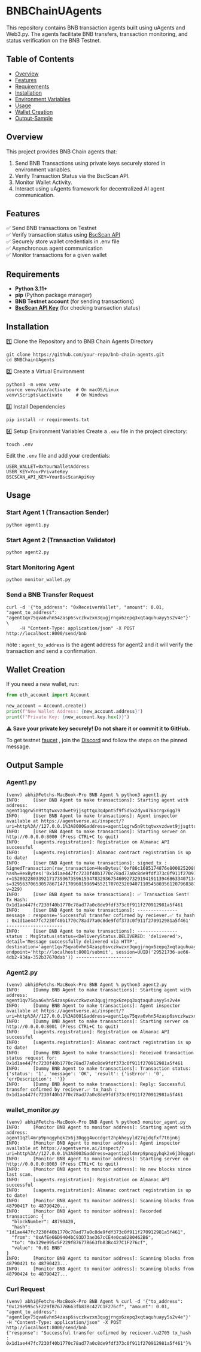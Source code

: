 # BNBChainUAgents

This repository contains BNB transaction agents built using uAgents and Web3.py. The agents facilitate BNB transfers, transaction monitoring, and status verification on the BNB Testnet.

## Table of Contents

- [Overview](#overview)
- [Features](#features)
- [Requirements](#requirements)
- [Installation](#installation)
- [Environment Variables](#installation)
- [Usage](#usage)
- [Wallet Creation](#wallet-creation)
- [Output-Sample](#output-sample)

## Overview

This project provides BNB Chain agents that:

1. Send BNB Transactions using private keys securely stored in environment variables.
2. Verify Transaction Status via the BscScan API.
3. Monitor Wallet Activity.
4. Interact using uAgents framework for decentralized AI agent communication.

## Features

  ✅ Send BNB transactions on Testnet<br />
  ✅ Verify transaction status using [BscScan API](https://docs.bscscan.com/api-endpoints/accounts)<br />
  ✅ Securely store wallet credentials in .env file<br />
  ✅ Asynchronous agent communication<br />
  ✅ Monitor transactions for a given wallet<br />

## Requirements

- **Python 3.11+**
- **pip** (Python package manager)
- **BNB Testnet account** (for sending transactions)
- [**BscScan API Key**](https://docs.bscscan.com/getting-started/viewing-api-usage-statistics) (for checking transaction status)

## Installation

1️⃣ Clone the Repository and to BNB Chain Agents Directory
```
git clone https://github.com/your-repo/bnb-chain-agents.git
cd BNBChainUAgents
```

2️⃣ Create a Virtual Environment
```
python3 -m venv venv
source venv/bin/activate  # On macOS/Linux
venv\Scripts\activate     # On Windows
```

3️⃣ Install Dependencies
```
pip install -r requirements.txt
```

4️⃣ Setup Environment Variables
Create a `.env` file in the project directory:
```
touch .env
```

Edit the `.env` file and add your credentials:
```
USER_WALLET=0xYourWalletAddress
USER_KEY=YourPrivateKey
BSCSCAN_API_KEY=YourBscScanApiKey
```

## Usage

### Start Agent 1 (Transaction Sender)
```
python agent1.py
```

### Start Agent 2 (Transaction Validator)
```
python agent2.py
```

### Start Monitoring Agent
```
python monitor_wallet.py
```

### Send a BNB Transfer Request

```
curl -d '{"to_address": "0xReceiverWallet", "amount": 0.01, "agent_to_address": "agent1qv75qva6vhn54zasp6svczkwzxn3qugjrngx6zepq3xqtaquhuayy5s2v4e"}' \
     -H "Content-Type: application/json" -X POST http://localhost:8000/send/bnb
```

note : `agent_to_address` is the agent address for agent2 and it will verify the transaction and send a confirmation.

 ## Wallet Creation

If you need a new wallet, run:

```python
from eth_account import Account

new_account = Account.create()
print(f"New Wallet Address: {new_account.address}")
print(f"Private Key: {new_account.key.hex()}")

```

⚠️ **Save your private key securely! Do not share it or commit it to GitHub.**

To get testnet [faucet](https://www.bnbchain.org/en/testnet-faucet) , join the [Discord](https://discord.com/channels/789402563035660308/1099937267021250560) and follow the steps on the pinned message.

## Output Sample

### Agent1.py

```
(venv) abhi@Fetchs-MacBook-Pro BNB Agent % python3 agent1.py
INFO:     [User BNB Agent to make transactions]: Starting agent with address: agent1qgrw5n9ttqtwxvzdwet9jjsgttqx3q4pnt5f9f5d5x2dyv476acrgx6gg79
INFO:     [User BNB Agent to make transactions]: Agent inspector available at https://agentverse.ai/inspect/?uri=http%3A//127.0.0.1%3A8000&address=agent1qgrw5n9ttqtwxvzdwet9jjsgttqx3q4pnt5f9f5d5x2dyv476acrgx6gg79
INFO:     [User BNB Agent to make transactions]: Starting server on http://0.0.0.0:8000 (Press CTRL+C to quit)
INFO:     [uagents.registration]: Registration on Almanac API successful
INFO:     [uagents.registration]: Almanac contract registration is up to date!
INFO:     [User BNB Agent to make transactions]: signed_tx : SignedTransaction(raw_transaction=HexBytes('0xf86c1685174876e80082520894129e995c5f229fb7677b663fb83bc427c1f276cf872386f26fc100008081e5a0219b06312719d73027703a11f692b9e85287efe103f708fe1c2ad6a02d8aa10fa048dca50f4e7b27ee44815a98e7f354a514b6adb78255542cbec1d73e3040a792'), hash=HexBytes('0x1d1ae447fc7230f40b1770c78ad77a0c8de9fdf373c0f911f270912981a5f461'), r=15200228033921717393673596159478329367546092732919419113946863340713400770831, s=32956370653057867147170960199694552170702326940711054580356120796838766880658, v=229)
INFO:     [User BNB Agent to make transactions]: ✅ Transaction Sent! Tx Hash: 0x1d1ae447fc7230f40b1770c78ad77a0c8de9fdf373c0f911f270912981a5f461
INFO:     [User BNB Agent to make transactions]: --------------- message : response='Successful transfer cofirmed by reciever.✅ tx_hash : 0x1d1ae447fc7230f40b1770c78ad77a0c8de9fdf373c0f911f270912981a5f461' ---------------------
INFO:     [User BNB Agent to make transactions]: --------------- status : MsgStatus(status=<DeliveryStatus.DELIVERED: 'delivered'>, detail='Message successfully delivered via HTTP', destination='agent1qv75qva6vhn54zasp6svczkwzxn3qugjrngx6zepq3xqtaquhuayy5s2v4e', endpoint='http://localhost:8001/submit', session=UUID('29521736-ae66-4db2-934a-352b37670dab')) ---------------------
```

### Agent2.py

```
(venv) abhi@Fetchs-MacBook-Pro BNB Agent % python3 agent2.py
INFO:     [Dummy BNB Agent to make transactions]: Starting agent with address: agent1qv75qva6vhn54zasp6svczkwzxn3qugjrngx6zepq3xqtaquhuayy5s2v4e
INFO:     [Dummy BNB Agent to make transactions]: Agent inspector available at https://agentverse.ai/inspect/?uri=http%3A//127.0.0.1%3A8001&address=agent1qv75qva6vhn54zasp6svczkwzxn3qugjrngx6zepq3xqtaquhuayy5s2v4e
INFO:     [Dummy BNB Agent to make transactions]: Starting server on http://0.0.0.0:8001 (Press CTRL+C to quit)
INFO:     [uagents.registration]: Registration on Almanac API successful
INFO:     [uagents.registration]: Almanac contract registration is up to date!
INFO:     [Dummy BNB Agent to make transactions]: Received transaction status request for: 0x1d1ae447fc7230f40b1770c78ad77a0c8de9fdf373c0f911f270912981a5f461
INFO:     [Dummy BNB Agent to make transactions]: Transaction status: {'status': '1', 'message': 'OK', 'result': {'isError': '0', 'errDescription': ''}}
INFO:     [Dummy BNB Agent to make transactions]: Reply: Successful transfer cofirmed by reciever.✅ tx_hash : 0x1d1ae447fc7230f40b1770c78ad77a0c8de9fdf373c0f911f270912981a5f461
```

### wallet_monitor.py

```
(venv) abhi@Fetchs-MacBook-Pro BNB Agent % python3 monitor_agent.py
INFO:     [Monitor BNB Agent to monitor address]: Starting agent with address: agent1q2l4mrp9pnqgyhqk2x6j30qgg4uccdgct2hpkheyyld27qjdqfxf7t6jn6j
INFO:     [Monitor BNB Agent to monitor address]: Agent inspector available at https://agentverse.ai/inspect/?uri=http%3A//127.0.0.1%3A8003&address=agent1q2l4mrp9pnqgyhqk2x6j30qgg4uccdgct2hpkheyyld27qjdqfxf7t6jn6j
INFO:     [Monitor BNB Agent to monitor address]: Starting server on http://0.0.0.0:8003 (Press CTRL+C to quit)
INFO:     [Monitor BNB Agent to monitor address]: No new blocks since last scan.
INFO:     [uagents.registration]: Registration on Almanac API successful
INFO:     [uagents.registration]: Almanac contract registration is up to date!
INFO:     [Monitor BNB Agent to monitor address]: Scanning blocks from 48790417 to 48790420...
INFO:     [Monitor BNB Agent to monitor address]: Recorded transaction: {
  "blockNumber": 48790420,
  "hash": "1d1ae447fc7230f40b1770c78ad77a0c8de9fdf373c0f911f270912981a5f461",
  "from": "0xAfEe66D9404bC93D73ae367cCE4e0ca8280462B6",
  "to": "0x129e995c5F229fB7677B663fb83Bc427C1F276cf",
  "value": "0.01 BNB"
}
INFO:     [Monitor BNB Agent to monitor address]: Scanning blocks from 48790421 to 48790423...
INFO:     [Monitor BNB Agent to monitor address]: Scanning blocks from 48790424 to 48790427...
```

### Curl Request

```
(venv) abhi@Fetchs-MacBook-Pro BNB Agent % curl -d '{"to_address": "0x129e995c5F229fB7677B663fb83Bc427C1F276cf", "amount": 0.01, "agent_to_address": "agent1qv75qva6vhn54zasp6svczkwzxn3qugjrngx6zepq3xqtaquhuayy5s2v4e"}' -H "Content-Type: application/json" -X POST http://localhost:8000/send/bnb
{"response": "Successful transfer cofirmed by reciever.\u2705 tx_hash : 0x1d1ae447fc7230f40b1770c78ad77a0c8de9fdf373c0f911f270912981a5f461"}%                  
```
